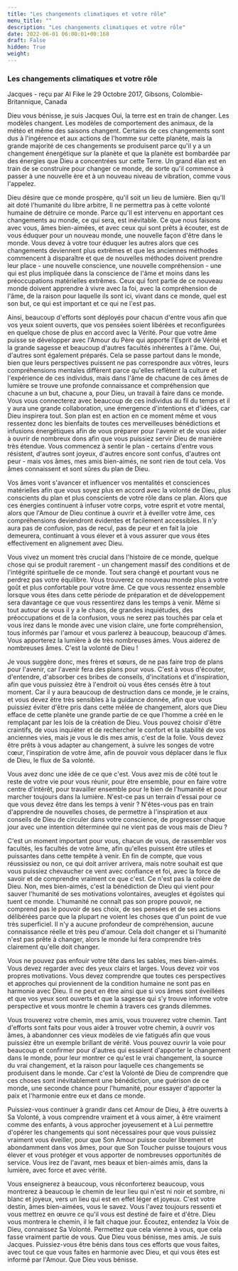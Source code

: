 ```yaml
---
title: "Les changements climatiques et votre rôle"
menu_title: ""
description: "Les changements climatiques et votre rôle"
date: 2022-06-01 06:00:01+00:168
draft: False
hidden: True
weight:
---
```

### Les changements climatiques et votre rôle

Jacques - reçu par Al Fike le 29 Octobre 2017, Gibsons, Colombie-Britannique, Canada

Dieu vous bénisse, je suis Jacques Oui, la terre est en train de changer. Les modèles changent. Les modèles de comportement des animaux, de la météo et même des saisons changent. Certains de ces changements sont dus à l'ingérence et aux actions de l'homme sur cette planète, mais la grande majorité de ces changements se produisent parce qu'il y a un changement énergétique sur la planète et que la planète est bombardée par des énergies que Dieu a concentrées sur cette Terre. Un grand élan est en train de se construire pour changer ce monde, de sorte qu'il commence à passer à une nouvelle ère et à un nouveau niveau de vibration, comme vous l'appelez.

Dieu désire que ce monde prospère, qu'il soit un lieu de lumière. Bien qu'Il ait doté l'humanité du libre arbitre, Il ne permettra pas à cette volonté humaine de détruire ce monde. Parce qu'Il est intervenu en apportant ces changements au monde, ce qui sera, est inévitable. Ce que nous faisons avec vous, âmes bien-aimées, et avec ceux qui sont prêts à écouter, est de vous éduquer pour un nouveau monde, une nouvelle façon d'être dans le monde. Vous devez à votre tour éduquer les autres alors que ces changements deviennent plus extrêmes et que les anciennes méthodes commencent à disparaître et que de nouvelles méthodes doivent prendre leur place - une nouvelle conscience, une nouvelle compréhension - une qui est plus impliquée dans la conscience de l'âme et moins dans les préoccupations matérielles extrêmes. Ceux qui font partie de ce nouveau monde doivent apprendre à vivre avec la foi, avec la compréhension de l'âme, de la raison pour laquelle ils sont ici, vivant dans ce monde, quel est son but, ce qui est important et ce qui ne l'est pas.

Ainsi, beaucoup d'efforts sont déployés pour chacun d'entre vous afin que vos yeux soient ouverts, que vos pensées soient libérées et reconfigurées en quelque chose de plus en accord avec la Vérité. Pour que votre âme puisse se développer avec l'Amour du Père qui apporte l'Esprit de Vérité et la grande sagesse et beaucoup d'autres facultés inhérentes à l'âme. Oui, d'autres sont également préparés. Cela se passe partout dans le monde, bien que leurs perspectives puissent ne pas correspondre aux vôtres, leurs compréhensions mentales diffèrent parce qu'elles reflètent la culture et l'expérience de ces individus, mais dans l'âme de chacune de ces âmes de lumière se trouve une profonde connaissance et compréhension que chacune a un but, chacune a, pour Dieu, un travail à faire dans ce monde. Vous vous connecterez avec beaucoup de ces individus au fil du temps et il y aura une grande collaboration, une émergence d'intentions et d'idées, car Dieu inspirera tout. Son plan est en action en ce moment même et vous ressentez donc les bienfaits de toutes ces merveilleuses bénédictions et infusions énergétiques afin de vous préparer pour l'avenir et de vous aider à ouvrir de nombreux dons afin que vous puissiez servir Dieu de manière très étendue. Vous commencez à sentir le plan - certains d'entre vous résistent, d'autres sont joyeux, d'autres encore sont confus, d'autres ont peur - mais vos âmes, mes amis bien-aimés, ne sont rien de tout cela. Vos âmes connaissent et sont sûres du plan de Dieu.

Vos âmes vont s'avancer et influencer vos mentalités et consciences matérielles afin que vous soyez plus en accord avec la volonté de Dieu, plus conscients du plan et plus conscients de votre rôle dans ce plan. Alors que ces énergies continuent à infuser votre corps, votre esprit et votre mental, alors que l'Amour de Dieu continue à ouvrir et à éveiller votre âme, ces compréhensions deviendront évidentes et facilement accessibles. Il n'y aura pas de confusion, pas de recul, pas de peur et en fait la joie demeurera, continuant à vous élever et à vous assurer que vous êtes effectivement en alignement avec Dieu.

Vous vivez un moment très crucial dans l'histoire de ce monde, quelque chose qui se produit rarement - un changement massif des conditions et de l'intégrité spirituelle de ce monde. Tout sera changé et pourtant vous ne perdrez pas votre équilibre. Vous trouverez ce nouveau monde plus à votre goût et plus confortable pour votre âme. Ce que vous ressentez ensemble lorsque vous êtes dans cette période de préparation et de développement sera davantage ce que vous ressentirez dans les temps à venir. Même si tout autour de vous il y a le chaos, de grandes inquiétudes, des préoccupations et de la confusion, vous ne serez pas touchés par cela et vous irez dans le monde avec une vision claire, une forte compréhension, tous informés par l'amour et vous parlerez à beaucoup, beaucoup d'âmes. Vous apporterez la lumière à de très nombreuses âmes. Vous aiderez de nombreuses âmes. C'est la volonté de Dieu !

Je vous suggère donc, mes frères et sœurs, de ne pas faire trop de plans pour l'avenir, car l'avenir fera des plans pour vous. C'est à vous d'écouter, d'entendre, d'absorber ces bribes de conseils, d'incitations et d'inspiration, afin que vous puissiez être à l'endroit où vous êtes censés être à tout moment. Car il y aura beaucoup de destruction dans ce monde, je le crains, et vous devez être très sensibles à la guidance donnée, afin que vous puissiez éviter d'être pris dans cette mêlée de changement, alors que Dieu efface de cette planète une grande partie de ce que l'homme a créé en le remplaçant par les lois de la création de Dieu. Vous pouvez choisir d'être craintifs, de vous inquiéter et de rechercher le confort et la stabilité de vos anciennes vies, mais je vous le dis mes amis, c'est de la folie. Vous devez être prêts à vous adapter au changement, à suivre les songes de votre cœur, l'inspiration de votre âme, afin de pouvoir vous déplacer dans le flux de Dieu, le flux de Sa volonté.

Vous avez donc une idée de ce que c'est. Vous avez mis de côté tout le reste de votre vie pour vous réunir, pour être ensemble, pour en faire votre centre d'intérêt, pour travailler ensemble pour le bien de l'humanité et pour marcher toujours dans la lumière. N'est-ce pas un terrain d'essai pour ce que vous devez être dans les temps à venir ? N'êtes-vous pas en train d'apprendre de nouvelles choses, de permettre à l'inspiration et aux conseils de Dieu de circuler dans votre conscience, de progresser chaque jour avec une intention déterminée qui ne vient pas de vous mais de Dieu ? 

C'est un moment important pour vous, chacun de vous, de rassembler vos facultés, les facultés de votre âme, afin qu'elles puissent être utiles et puissantes dans cette tempête à venir. En fin de compte, que vous réussissiez ou non, ce qui doit arriver arrivera, mais notre souhait est que vous puissiez chevaucher ce vent avec confiance et foi, avec la force de savoir et de comprendre vraiment ce que c'est. Ce n'est pas la colère de Dieu. Non, mes bien-aimés, c'est la bénédiction de Dieu qui vient pour sauver l'humanité de ses motivations volontaires, aveugles et égoïstes qui tuent ce monde. L'humanité ne connaît pas son propre pouvoir, ne comprend pas le pouvoir de ses choix, de ses pensées et de ses actions délibérées parce que la plupart ne voient les choses que d'un point de vue très superficiel. Il n'y a aucune profondeur de compréhension, aucune connaissance réelle et très peu d'amour. Cela doit changer et si l'humanité n'est pas prête à changer, alors le monde lui fera comprendre très clairement qu'elle doit changer.

Vous ne pouvez pas enfouir votre tête dans les sables, mes bien-aimés. Vous devez regarder avec des yeux clairs et larges. Vous devez voir vos propres motivations. Vous devez comprendre que toutes ces perspectives et approches qui proviennent de la condition humaine ne sont pas en harmonie avec Dieu. Il ne peut en être ainsi que si vos âmes sont éveillées et que vos yeux sont ouverts et que la sagesse qui s'y trouve informe votre perspective et vous montre le chemin à travers ces grands dilemmes.

Vous trouverez votre chemin, mes amis, vous trouverez votre chemin. Tant d'efforts sont faits pour vous aider à trouver votre chemin, à ouvrir vos âmes, à abandonner ces vieux modèles de vie fatigués afin que vous puissiez être un exemple brillant de vérité. Vous pouvez ouvrir la voie pour beaucoup et confirmer pour d'autres qui essaient d'apporter le changement dans le monde, pour leur montrer ce qu'est le vrai changement, la source du vrai changement, et la raison pour laquelle ces changements se produisent dans le monde. Car c'est la Volonté de Dieu de comprendre que ces choses sont inévitablement une bénédiction, une guérison de ce monde, une seconde chance pour l'humanité, pour essayer d'apporter la paix et l'harmonie entre eux et dans ce monde.

Puissiez-vous continuer à grandir dans cet Amour de Dieu, à être ouverts à Sa Volonté, à vous comprendre vraiment et à vous aimer, à être vraiment comme des enfants, à vous approcher joyeusement et à Lui permettre d'opérer les changements qui sont nécessaires pour que vous puissiez vraiment vous éveiller, pour que Son Amour puisse couler librement et abondamment dans vos âmes, pour que Son Toucher puisse toujours vous élever et vous protéger et vous apporter de nombreuses opportunités de service. Vous irez de l'avant, mes beaux et bien-aimés amis, dans la lumière, avec force et avec vérité. 

Vous enseignerez à beaucoup, vous réconforterez beaucoup, vous montrerez à beaucoup le chemin de leur lieu qui n'est ni noir et sombre, ni blanc et joyeux, vers un lieu qui est en effet léger et joyeux.
C'est votre destin, âmes bien-aimées, vous le savez. Vous l'avez toujours ressenti et vous mettrez en œuvre ce qu'il vous est destiné de faire et d'être. Dieu vous montrera le chemin, il le fait chaque jour. Écoutez, entendez la Voix de Dieu, connaissez Sa Volonté. Permettez que cela vienne à vous, que cela fasse vraiment partie de vous. Que Dieu vous bénisse, mes amis. Je suis Jacques. Puissiez-vous être bénis dans tous ces efforts que vous faites, avec tout ce que vous faites en harmonie avec Dieu, et qui vous êtes est informé par l'Amour. Que Dieu vous bénisse.

